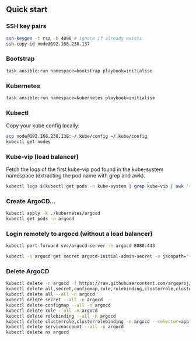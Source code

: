 ## Quick start

### SSH key pairs
```zsh
ssh-keygen -t rsa -b 4096 # ignore if already exists
ssh-copy-id node@192.168.238.137
```

### Bootstrap
```zsh
task ansible:run namespace=bootstrap playbook=initialise
```

### Kubernetes
```zsh
task ansible:run namespace=kubernetes playbook=initialise
```

### Kubectl
Copy your kube config locally:

```zsh
scp node@192.168.238.138:~/.kube/config ~/.kube/config
kubectl get nodes
```

### Kube-vip (load balancer)

Fetch the logs of the first kube-vip pod found in the kube-system namespace (extracting the pod name with grep and awk).

```zsh
kubectl logs $(kubectl get pods -n kube-system | grep kube-vip | awk '{print $1}') -n kube-system
```

### Create ArgoCD...
```zsh
kubectl apply -k ./kubernetes/argocd
kubectl get pods -n argocd
```

### Login remotely to argocd (without a load balancer)
```zsh
kubectl port-forward svc/argocd-server -n argocd 8080:443

kubectl -n argocd get secret argocd-initial-admin-secret -o jsonpath="{.data.password}" | base64 -d && argocd login localhost:8080 --port-forward-namespace argocd --username admin --password $(kubectl -n argocd get secret argocd-initial-admin-secret -o jsonpath="{.data.password}" | base64 -d)
```

### Delete ArgoCD
```zsh
kubectl delete -n argocd -f https://raw.githubusercontent.com/argoproj/argo-cd/v2.7.2/manifests/install.yaml
kubectl delete all,secret,configmap,role,rolebinding,clusterrole,clusterrolebinding,serviceaccount -n argocd --selector app.kubernetes.io/part-of=argocd
kubectl delete all --all -n argocd
kubectl delete secret --all -n argocd
kubectl delete configmap --all -n argocd
kubectl delete role --all -n argocd
kubectl delete rolebinding --all -n argocd
kubectl delete clusterrole,clusterrolebinding -n argocd --selector=app.kubernetes.io/part-of=argocd
kubectl delete serviceaccount --all -n argocd
kubectl delete ns argocd
```
